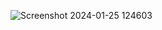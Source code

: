 ![Screenshot 2024-01-25 124603](https://github.com/aniket-wankhade0101/login.github.io/assets/141629748/d377b7f2-7b46-4159-b697-abae0532490d)
